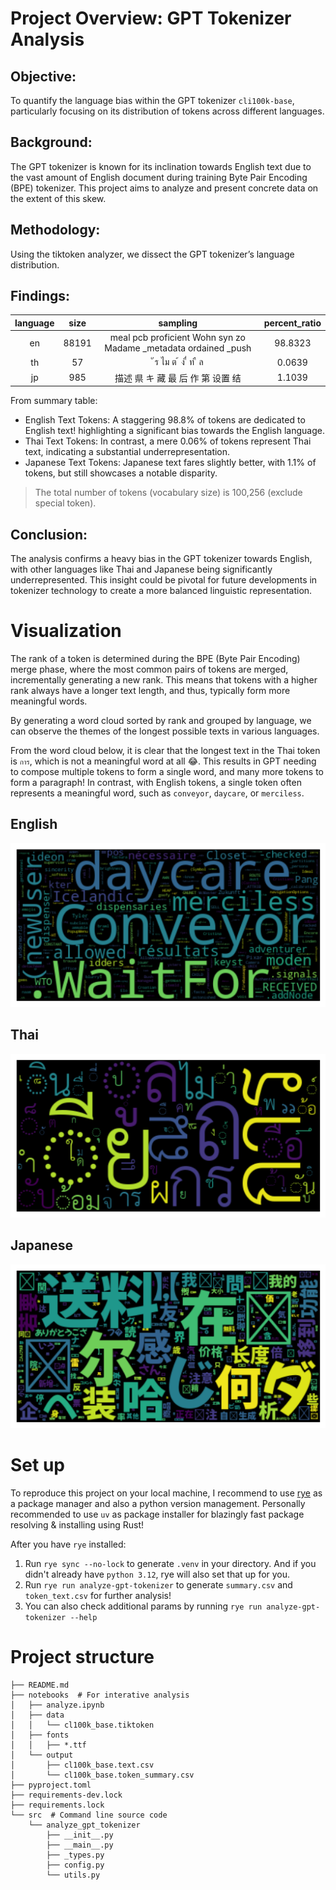# Project Overview: GPT Tokenizer Analysis
## Objective: 
To quantify the language bias within the GPT tokenizer `cli100k-base`, particularly focusing on its distribution of tokens across different languages.

## Background: 
The GPT tokenizer is known for its inclination towards English text due to the vast amount of English document during training Byte Pair Encoding (BPE) tokenizer. This project aims to analyze and present concrete data on the extent of this skew.

## Methodology: 
Using the tiktoken analyzer, we dissect the GPT tokenizer’s language distribution.

## Findings:

| language | size | sampling | percent_ratio |
| :--: | :--: | :--: | :--: |
| en |	88191 |	 meal   pcb   proficient   Wohn   syn  zo   Madame  _metadata   ordained  _push | 98.8323
| th |	57 | 	ั ร ไม ต ้ ง ื่ ท ื ล	| 0.0639
| jp |	985 |	描述 県 キ 藏 最 后 作 第 设置 结	| 1.1039

From summary table:
* English Text Tokens: A staggering 98.8% of tokens are dedicated to English text! highlighting a significant bias towards the English language.
* Thai Text Tokens: In contrast, a mere 0.06% of tokens represent Thai text, indicating a substantial underrepresentation.
* Japanese Text Tokens: Japanese text fares slightly better, with 1.1% of tokens, but still showcases a notable disparity.  

> The total number of tokens (vocabulary size) is 100,256 (exclude special token).

## Conclusion: 
The analysis confirms a heavy bias in the GPT tokenizer towards English, with other languages like Thai and Japanese being significantly underrepresented. This insight could be pivotal for future developments in tokenizer technology to create a more balanced linguistic representation.

# Visualization
The rank of a token is determined during the BPE (Byte Pair Encoding) merge phase, where the most common pairs of tokens are merged, incrementally generating a new rank. This means that tokens with a higher rank always have a longer text length, and thus, typically form more meaningful words.

By generating a word cloud sorted by rank and grouped by language, we can observe the themes of the longest possible texts in various languages.

From the word cloud below, it is clear that the longest text in the Thai token is `การ`, which is not a meaningful word at all 😂. This results in GPT needing to compose multiple tokens to form a single word, and many more tokens to form a paragraph! In contrast, with English tokens, a single token often represents a meaningful word, such as `conveyor`, `daycare`, or `merciless`.

## English
<img src="pics/en_wordcloud.jpg.png" width="auto">

## Thai
<img src="pics/th_wordcloud.jpg.png" width="auto">

## Japanese
<img src="pics/jp_wordcloud.jpg.png" width="auto">

# Set up

To reproduce this project on your local machine, I recommend to use [rye](https://rye-up.com/) as a package manager and also a python version management. Personally recommended to use `uv` as package installer for blazingly fast package resolving & installing using Rust!

After you have `rye` installed:

1. Run `rye sync --no-lock` to generate `.venv` in your directory. And if you didn't already have `python 3.12`, rye will also set that up for you.
2. Run `rye run analyze-gpt-tokenizer` to generate `summary.csv` and `token_text.csv` for further analysis!
3. You can also check additional params by running `rye run analyze-gpt-tokenizer --help`

# Project structure

```tree
├── README.md
├── notebooks  # For interative analysis
│   ├── analyze.ipynb
│   ├── data
│   │   └── cl100k_base.tiktoken
│   ├── fonts
│   │   ├── *.ttf
│   └── output
│       ├── cl100k_base.text.csv
│       └── cl100k_base.token_summary.csv
├── pyproject.toml
├── requirements-dev.lock
├── requirements.lock
└── src  # Command line source code
    └── analyze_gpt_tokenizer
        ├── __init__.py
        ├── __main__.py
        ├── _types.py
        ├── config.py
        └── utils.py
```